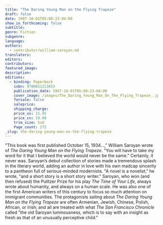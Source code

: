 ```yaml
---
title: "The Daring Young Man on the Flying Trapeze"
draft: false
date: 1997-10-01T05:00:23-04:00
show_in_forthcoming: false
subtitle:
genre: Fiction
subgenre:
language:
authors:
  - contributor/william-saroyan.md
translators:
editors:
contributors:
featured_image:
description:
editions:
  - binding: Paperback
    isbn: 9780811213653
    publication_date: 1997-10-01T05:00:23-04:00
    cover_image: /images/The_Daring_Young_Man_On_The_Flying_Trapeze_.jpg
    forsale: false
    saleprice:
    shipping_charge:
    price_us: 15.95
    price_cn: 19.00
    trim_size: 5x8
    Page_count: 272
_slug: the-daring-young-man-on-the-flying-trapeze
---
```


"This book was first published October 15, 1934...," William Saroyan wrote of _The Daring Young Man on the Flying Trapeze_. "You will have to take my word for it that I believed the world would never be the same." Certainly, it never was. Saroyan’s debut collection of stories made a tremendous splash in the literary world, adding an author in love with his own madcap sincerity to a pantheon full of serious-minded modernists. "A novel is a novelist," he wrote, "and a short story is a short story writer." Saroyan, who won (and then refused) the Pulitzer Prize for his play _The Time of Your Life_, always wrote about humanity, and always on a human scale. He was also one of the first American writers of this century to focus so much attention on immigrant communities. The protagonists sailing about _The Daring Young Man on the Flying Trapeze_ are often Armenian, Jewish, Chinese, Polish, African, or Irish; and all are treated with what _The San Francisco Chronicle_ called "the old Saroyan luminousness, which is to say with an insight as fresh as that of an unusually perceptive child."

